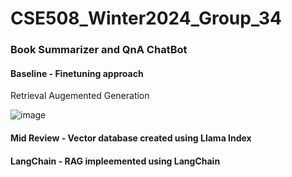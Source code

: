 # CSE508_Winter2024_Group_34

### Book Summarizer and QnA ChatBot

#### Baseline - Finetuning approach

Retrieval Augemented Generation

![image](https://github.com/DevyaniKoshal/CSE508_Winter2024_Group_34/assets/114855347/d5732a0b-fe40-4b16-ad0b-481b645873c0)

#### Mid Review - Vector database created using Llama Index
#### LangChain - RAG impleemented using LangChain
